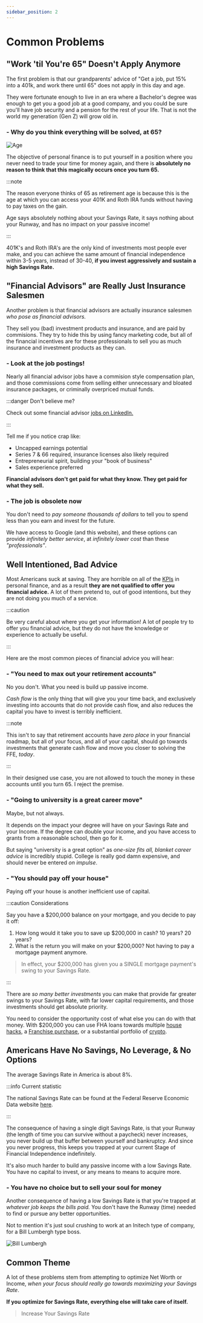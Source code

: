 ```yaml
---
sidebar_position: 2
---
```


# Common Problems

## "Work 'til You're 65" Doesn't Apply Anymore

The first problem is that our grandparents' advice of "Get a job, put 15% into a 401k, and work there until 65" does not apply in this day and age. 

They were fortunate enough to live in an era where a Bachelor's degree was enough to get you a good job at a good company, and you could be sure you'll have job security and a pension for the rest of your life. That is not the world my generation (Gen Z) will grow old in. 

### - Why do you think everything will be solved, at 65?

![Age](/img/meme-decades-of-work.svg)

The objective of personal finance is to put yourself in a position where you never need to trade your time for money again, and there is **absolutely no reason to think that this magically occurs once you turn 65.**

:::note

The reason everyone thinks of 65 as retirement age is because this is the age at which you can access your 401K and Roth IRA funds without having to pay taxes on the gain. 

Age says absolutely nothing about your Savings Rate, it says nothing about your Runway, and has no impact on your passive income!

:::

401K's and Roth IRA's are the only kind of investments most people ever make, and you can achieve the same amount of financial independence within 3-5 years, instead of 30-40, **if you invest aggressively and sustain a high Savings Rate.**

## "Financial Advisors" are Really Just Insurance Salesmen

Another problem is that financial advisors are actually insurance salesmen *who pose as financial advisors.* 

They sell you (bad) investment products and insurance, and are paid by commisions.  They try to hide this by using fancy marketing code, but all of the financial incentives are for these professionals to sell you as much insurance and investment products as they can.

### - Look at the job postings!

Nearly all financial advisor jobs have a commision style compensation plan, and those commissions come from selling either unnecessary and bloated insurance packages, or criminally overpriced mutual funds. 

:::danger Don't believe me?

Check out some financial advisor [jobs on LinkedIn.](https://www.linkedin.com/jobs/financial-advisor-jobs?position=1&pageNum=0) 

:::

Tell me if you notice crap like:

- Uncapped earnings potential
- Series 7 & 66 required, insurance licenses also likely required
- Entrepreneurial spirit, building your "book of business"
- Sales experience preferred

**Financial advisors don't get paid for what they know. They get paid for what they sell.**

### - The job is obsolete now

You don't need to *pay someone thousands of dollars* to tell you to spend less than you earn and invest for the future. 

We have access to Google (and this website), and these options can provide *infinitely better service*, at *infinitely lower cost* than these *"professionals"*.

## Well Intentioned, Bad Advice

Most Americans suck at saving. They are horrible on all of the [KPIs](kpis/kpis-overview.md) in personal finance, and as a result **they are not qualified to offer you financial advice.** A lot of them pretend to, out of good intentions, but they are not doing you much of a service.

:::caution 

Be very careful about where you get your information! A lot of people try to offer you financial advice, but they do not have the knowledge or experience to actually be useful.

:::

Here are the most common pieces of financial advice you will hear:

### - "You need to max out your retirement accounts" 

No you don't. What you need is build up passive income. 

*Cash flow* is the only thing that will give you your time back, and exclusively investing into accounts that do not provide cash flow, and also reduces the capital you have to invest is terribly inefficient. 

:::note 

This isn't to say that retirement accounts have *zero place* in your financial roadmap, but all of your focus, and all of your capital, should go towards investments that generate cash flow and move you closer to solving the FFE, *today*.

:::

In their designed use case, you are not allowed to touch the money in these accounts until you turn 65. I reject the premise.

### - "Going to university is a great career move"

Maybe, but not always. 

It depends on the impact your degree will have on your Savings Rate and your Income. If the degree can double your income, and you have access to grants from a reasonable school, then go for it. 

But saying "university is a great option" as *one-size fits all, blanket career advice* is incredibly stupid. College is really god damn expensive, and should never be entered *on impulse*.

### - "You should pay off your house"

Paying off your house is another inefficient use of capital. 

:::caution Considerations

Say you have a $200,000 balance on your mortgage, and you decide to pay it off:

1. How long would it take you to save up $200,000 in cash? 10 years? 20 years?
2. What is the return you will make on your $200,000? Not having to pay a mortgage payment anymore.
>In effect, your $200,000 has given you a SINGLE mortgage payment's swing to your Savings Rate. 

::: 

There are *so many better investments* you can make that provide far greater swings to your Savings Rate, with far lower capital requirements, and those investments should get absolute priority. 

You need to consider the opportunity cost of what else you can do with that money. With $200,000 you can use FHA loans towards multiple [house hacks](/spending/housing.md), a [Franchise purchase](/investing/franchises.md), or a substantial portfolio of [crypto](/investing/crypto.md).

## Americans Have No Savings, No Leverage, & No Options

The average Savings Rate in America is about 8%.

:::info Current statistic

The national Savings Rate can be found at the Federal Reserve Economic Data website [here](https://fred.stlouisfed.org/series/PSAVERT).

::: 

The consequence of having a single digit Savings Rate, is that your Runway (the length of time you can survive without a paycheck) never increases, you never build up that buffer between yourself and bankruptcy. And since you never progress, this keeps you trapped at your current Stage of Financial Independence indefinitely. 

It's also much harder to build any passive income with a low Savings Rate. You have no capital to invest, or any means to means to acquire more. 

### - You have no choice but to sell your soul for money

Another consequence of having a low Savings Rate is that you're trapped at *whatever job keeps the bills paid.* You don't have the Runway (time) needed to find or pursue any better opportunities.

Not to mention it's just soul crushing to work at an Initech type of company, for a Bill Lumbergh type boss.

![Bill Lumbergh](/img/meme-bill-lumbergh.svg)

## Common Theme

A lot of these problems stem from attempting to optimize Net Worth or Income, *when your focus should really go towards maximizing your Savings Rate*. 

**If you optimize for Savings Rate, everything else will take care of itself.**

>Increase Your Savings Rate